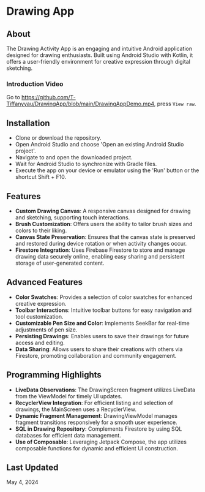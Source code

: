 # Drawing App

## About
The Drawing Activity App is an engaging and intuitive Android application designed for drawing enthusiasts. Built using Android Studio with Kotlin, it offers a user-friendly environment for creative expression through digital sketching.

### Introduction Video
Go to https://github.com/T-Tiffanyyau/DrawingApp/blob/main/DrawingAppDemo.mp4, press `View raw`.

## Installation
- Clone or download the repository.
- Open Android Studio and choose 'Open an existing Android Studio project'.
- Navigate to and open the downloaded project.
- Wait for Android Studio to synchronize with Gradle files.
- Execute the app on your device or emulator using the 'Run' button or the shortcut Shift + F10.

## Features
- **Custom Drawing Canvas**: A responsive canvas designed for drawing and sketching, supporting touch interactions.
- **Brush Customization**: Offers users the ability to tailor brush sizes and colors to their liking.
- **Canvas State Preservation**: Ensures that the canvas state is preserved and restored during device rotation or when activity changes occur.
- **Firestore Integration**: Uses Firebase Firestore to store and manage drawing data securely online, enabling easy sharing and persistent storage of user-generated content.

## Advanced Features
- **Color Swatches**: Provides a selection of color swatches for enhanced creative expression.
- **Toolbar Interactions**: Intuitive toolbar buttons for easy navigation and tool customization.
- **Customizable Pen Size and Color**: Implements SeekBar for real-time adjustments of pen size.
- **Persisting Drawings**: Enables users to save their drawings for future access and editing.
- **Data Sharing**: Allows users to share their creations with others via Firestore, promoting collaboration and community engagement.

## Programming Highlights
- **LiveData Observations**: The DrawingScreen fragment utilizes LiveData from the ViewModel for timely UI updates.
- **RecyclerView Integration**: For efficient listing and selection of drawings, the MainScreen uses a RecyclerView.
- **Dynamic Fragment Management**: DrawingViewModel manages fragment transitions responsively for a smooth user experience.
- **SQL in Drawing Repository**: Complements Firestore by using SQL databases for efficient data management.
- **Use of Composable**: Leveraging Jetpack Compose, the app utilizes composable functions for dynamic and efficient UI construction.

## Last Updated
May 4, 2024
